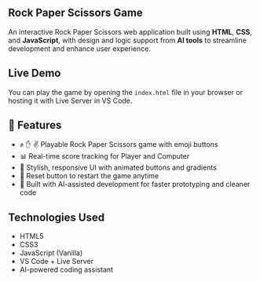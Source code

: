 ##  Rock Paper Scissors Game

An interactive Rock Paper Scissors web application built using **HTML**, **CSS**, and **JavaScript**, with design and logic support from **AI tools** to streamline development and enhance user experience.

##  Live Demo
You can play the game by opening the `index.html` file in your browser or hosting it with Live Server in VS Code.

## 🧠 Features
- ✊ ✋ ✌️ Playable Rock Paper Scissors game with emoji buttons
- 📊 Real-time score tracking for Player and Computer
- 🎨 Stylish, responsive UI with animated buttons and gradients
- 🔄 Reset button to restart the game anytime
- 🤖 Built with AI-assisted development for faster prototyping and cleaner code

## Technologies Used
- HTML5
- CSS3
- JavaScript (Vanilla)
- VS Code + Live Server
- AI-powered coding assistant
